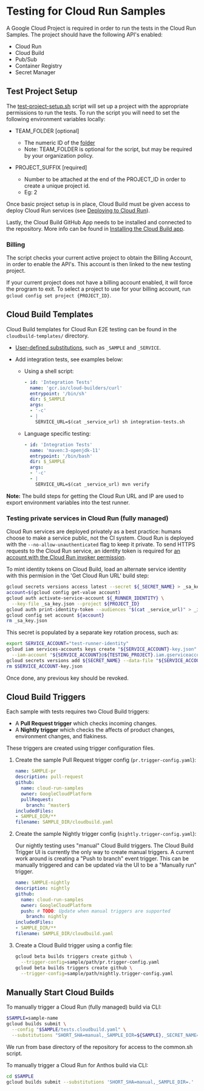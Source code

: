# Testing for Cloud Run Samples

A Google Cloud Project is required in order to run the tests in the Cloud Run Samples. The project should have the following API's enabled:

* Cloud Run
* Cloud Build
* Pub/Sub
* Container Registry
* Secret Manager

## Test Project Setup

The [test-project-setup.sh](./test-project-setup.sh) script will set up a project with the appropriate permissions to run the tests. To run the script you will need to set the following environment variables locally:

* TEAM_FOLDER [optional]
  * The numeric ID of the [folder][folder]
  * Note: TEAM_FOLDER is optional for the script, but may be required by your organization policy.

* PROJECT_SUFFIX [required]
  * Number to be attached at the end of the PROJECT_ID in order to create a unique project id.
  * Eg: 2

Once basic project setup is in place, Cloud Build must be given access to deploy Cloud Run services (see [Deploying to Cloud Run][access]).

Lastly, the Cloud Build GitHub App needs to be installed and connected to the repository. More info can be found in [Installing the Cloud Build app][app].

### Billing

The script checks your current active project to obtain the Billing Account, in order to enable the API's. This account is then linked to the new testing project.

If your current project does not have a billing account enabled, it will force the program to exit. To select a project to use for your billing account, run `gcloud config set project {PROJECT_ID}`.

## Cloud Build Templates

Cloud Build templates for Cloud Run E2E testing can be found in the
`cloudbuild-templates/` directory.

* [User-defined substitutions][sub], such as `_SAMPLE` and `_SERVICE`.

* Add integration tests, see examples below:

  * Using a shell script:

    ```yaml
    - id: 'Integration Tests'
      name: 'gcr.io/cloud-builders/curl'
      entrypoint: '/bin/sh'
      dir: $_SAMPLE
      args:
      - '-c'
      - |
        SERVICE_URL=$(cat _service_url) sh integration-tests.sh
    ```

  * Language specific testing:

    ```yaml
    - id: 'Integration Tests'
      name: 'maven:3-openjdk-11'
      entrypoint: '/bin/bash'
      dir: $_SAMPLE
      args:
      - '-c'
      - |
        SERVICE_URL=$(cat _service_url) mvn verify
    ```

**Note:** The build steps for getting the Cloud Run URL and IP are used to
export environment variables into the test runner.

### Testing private services in Cloud Run (fully managed)

Cloud Run services are deployed privately as a best practice: humans choose to make a service public, not the CI system. Cloud Run is deployed with the `--no-allow-unauthenticated` flag
to keep it private. To send HTTPS requests to the Cloud Run service, an identity token is required for [an account with the Cloud Run invoker permission](https://cloud.google.com/run/docs/authenticating/service-to-service).

To mint identity tokens on Cloud Build, load an alternate service identity with this permision in the 'Get Cloud Run URL' build step:

```sh
gcloud secrets versions access latest --secret ${_SECRET_NAME} > _sa_key.json
account=$(gcloud config get-value account)
gcloud auth activate-service-account ${_RUNNER_IDENTITY} \
  --key-file _sa_key.json --project ${PROJECT_ID}
gcloud auth print-identity-token --audiences "$(cat _service_url)" > _id_token
gcloud config set account ${account}
rm _sa_key.json
```

This secret is populated by a separate key rotation process, such as:

```sh
export SERVICE_ACCOUNT="test-runner-identity"
gcloud iam services-accounts keys create "${SERVICE_ACCOUNT}-key.json" \
  --iam-account "${SERVICE_ACCOUNT}@${TESTING_PROJECT}.iam.gserviceaccount.com"
gcloud secrets versions add ${SECRET_NAME} --data-file "${SERVICE_ACCOUNT}-key.json"
rm $SERVICE_ACCOUNT-key.json
```

Once done, any previous key should be revoked.

## Cloud Build Triggers

Each sample with tests requires two Cloud Build triggers:

* A **Pull Request trigger** which checks incoming changes.
* A **Nightly trigger** which checks the affects of product changes, environment changes, and flakiness.

These triggers are created using trigger configuration files.

1. Create the sample Pull Request trigger config (`pr.trigger-config.yaml`):

   ```yaml
   name: SAMPLE-pr
   description: pull-request
   github:
     name: cloud-run-samples
     owner: GoogleCloudPlatform
     pullRequest:
       branch: ^master$
   includedFiles:
   - SAMPLE_DIR/**
   filename: SAMPLE_DIR/cloudbuild.yaml
   ```

1. Create the sample Nightly trigger config (`nightly.trigger-config.yaml`):

   Our nightly testing uses "manual" Cloud Build triggers. The Cloud Build Trigger UI is currently the only way to create manual triggers. A current work around is creating a "Push to branch" event trigger. This can be manually triggered and can be updated via the UI to be a "Manually run" trigger.

   ```yaml
   name: SAMPLE-nightly
   description: nightly
   github:
     name: cloud-run-samples
     owner: GoogleCloudPlatform
     push: # TODO: Update when manual triggers are supported
       branch: nightly
   includedFiles:
   - SAMPLE_DIR/**
   filename: SAMPLE_DIR/cloudbuild.yaml
   ```

1. Create a Cloud Build trigger using a config file:

   ```sh
   gcloud beta builds triggers create github \
     --trigger-config=sample/path/pr.trigger-config.yaml
   gcloud beta builds triggers create github \
     --trigger-config=sample/path/nightly.trigger-config.yaml
   ```

## Manually Start Cloud Builds

To manually trigger a Cloud Run (fully managed) build via CLI:

```sh
$SAMPLE=sample-name
gcloud builds submit \
  --config "$SAMPLE/tests.cloudbuild.yaml" \
  --substitutions "SHORT_SHA=manual,_SAMPLE_DIR=${SAMPLE},_SECRET_NAME=${SECRET_NAME},_RUNNER_IDENTITY=${SERVICE_ACCOUNT}@${GOOGLE_CLOUD_PROJECT}.iam.gserviceaccount.com"
```

We run from base directory of the repository for access to the common.sh script.

To manually trigger a Cloud Run for Anthos build via CLI:

```sh
cd $SAMPLE
gcloud builds submit --substitutions 'SHORT_SHA=manual,_SAMPLE_DIR=.'
```

[folder]: https://cloud.google.com/sdk/gcloud/reference/projects/create#--folder
[access]: https://cloud.google.com/cloud-build/docs/deploying-builds/deploy-cloud-run
[app]: https://cloud.google.com/cloud-build/docs/automating-builds/create-github-app-triggers#installing_the_cloud_build_app
[sub]: https://cloud.google.com/cloud-build/docs/configuring-builds/substitute-variable-values#using_user-defined_substitutions
